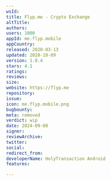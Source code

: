 ```yaml
---
wsId: 
title: Flyp.me - Crypto Exchange
altTitle: 
authors: 
users: 1000
appId: me.flyp.mobile
appCountry: 
released: 2020-03-13
updated: 2020-10-09
version: 1.0.4
stars: 4.1
ratings: 
reviews: 
size: 
website: https://flyp.me
repository: 
issue: 
icon: me.flyp.mobile.png
bugbounty: 
meta: removed
verdict: wip
date: 2024-09-08
signer: 
reviewArchive: 
twitter: 
social: 
redirect_from: 
developerName: HolyTransaction Android
features: 

---
```


